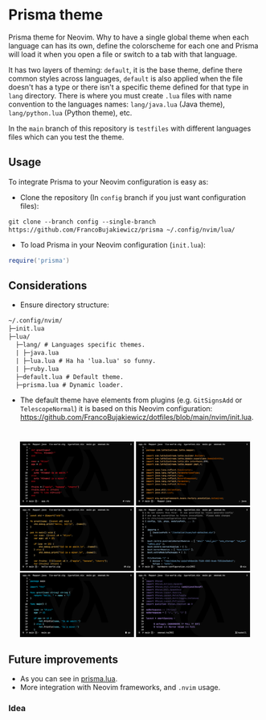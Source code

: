 
 # Prisma theme

 Prisma theme for Neovim. Why to have a single global theme when each language can has its own, define the colorscheme for each one and Prisma will load it when you open a file or switch to a tab with that language. 

 It has two layers of theming: `default`, it is the base theme, define there common styles across languages, `default` is also applied when the file doesn't has a type or there isn't a specific theme defined for that type in `lang` directory. There is where you must create `.lua` files with name convention to the languages names: `lang/java.lua` (Java theme), `lang/python.lua` (Python theme), etc.

 In the `main` branch of this repository is `testfiles` with different languages files which can you test the theme.

 ## Usage

 To integrate Prisma to your Neovim configuration is easy as:

 - Clone the repository (In `config` branch if you just want configuration files):
 ```
 git clone --branch config --single-branch https://github.com/FrancoBujakiewicz/prisma ~/.config/nvim/lua/
 ```
 - To load Prisma in your Neovim configuration (`init.lua`):
 ```lua
 require('prisma')
 ```
 ## Considerations

   - Ensure directory structure:

 ```
 ~/.config/nvim/
 ├─init.lua
 ├─lua/
   ├─lang/ # Languages specific themes.
   | ├─java.lua
   | ├─lua.lua # Ha ha 'lua.lua' so funny.
   | ├─ruby.lua
   ├─default.lua # Default theme.
   ├─prisma.lua # Dynamic loader.
 ```
 - The default theme have elements from plugins (e.g. `GitSignsAdd` or `TelescopeNormal`) it is based on this Neovim configuration: https://github.com/FrancoBujakiewicz/dotfiles/blob/main/nvim/init.lua.

 #

  <p align="center">

   <img src="./img/ruby.png" width="45%" />
   <img src="./img/java.png" width="45%" />
   <img src="./img/zig.png" width="45%" />
   <img src="./img/nix.png" width="45%" />
   <img src="./img/go.png" width="45%" />
   <img src="./img/haskell.png" width="45%" />

 </p>

 ## Future improvements

   - As you can see in [prisma.lua](./prisma.lua).
   - More integration with Neovim frameworks, and `.nvim` usage.

   ### Idea

